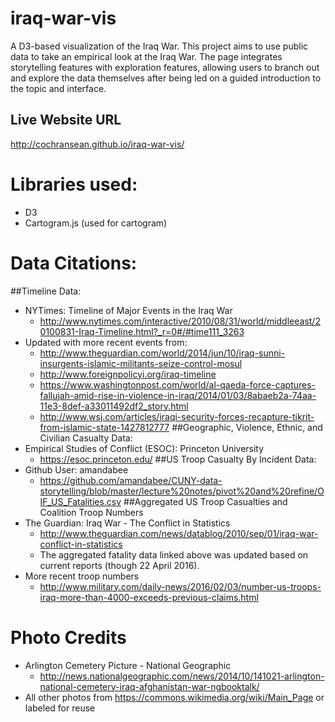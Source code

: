 # iraq-war-vis
A D3-based visualization of the Iraq War.  This project aims to use public data to take an empirical look at the Iraq War.  The page integrates storytelling features with exploration features, allowing users to branch out and explore the data themselves after being led on a guided introduction to the topic and interface.

## Live Website URL
http://cochransean.github.io/iraq-war-vis/

# Libraries used:
* D3
* Cartogram.js (used for cartogram)

# Data Citations:
##Timeline Data:
  * NYTimes: Timeline of Major Events in the Iraq War
    * http://www.nytimes.com/interactive/2010/08/31/world/middleeast/20100831-Iraq-Timeline.html?_r=0#/#time111_3263
  * Updated with more recent events from:
    * http://www.theguardian.com/world/2014/jun/10/iraq-sunni-insurgents-islamic-militants-seize-control-mosul
    * http://www.foreignpolicyi.org/iraq-timeline
    * https://www.washingtonpost.com/world/al-qaeda-force-captures-fallujah-amid-rise-in-violence-in-iraq/2014/01/03/8abaeb2a-74aa-11e3-8def-a33011492df2_story.html
    * http://www.wsj.com/articles/iraqi-security-forces-recapture-tikrit-from-islamic-state-1427812777
##Geographic, Violence, Ethnic, and Civilian Casualty Data:
  * Empirical Studies of Conflict (ESOC): Princeton University
    * https://esoc.princeton.edu/
##US Troop Casualty By Incident Data:
  * Github User: amandabee
    * https://github.com/amandabee/CUNY-data-storytelling/blob/master/lecture%20notes/pivot%20and%20refine/OIF_US_Fatalities.csv
##Aggregated US Troop Casualties and Coalition Troop Numbers
  * The Guardian: Iraq War - The Conflict in Statistics
    * http://www.theguardian.com/news/datablog/2010/sep/01/iraq-war-conflict-in-statistics
    * The aggregated fatality data linked above was updated based on current reports (though 22 April 2016).
  * More recent troop numbers
    * http://www.military.com/daily-news/2016/02/03/number-us-troops-iraq-more-than-4000-exceeds-previous-claims.html
    
# Photo Credits
  * Arlington Cemetery Picture - National Geographic
    * http://news.nationalgeographic.com/news/2014/10/141021-arlington-national-cemetery-iraq-afghanistan-war-ngbooktalk/
  * All other photos from https://commons.wikimedia.org/wiki/Main_Page or labeled for reuse
